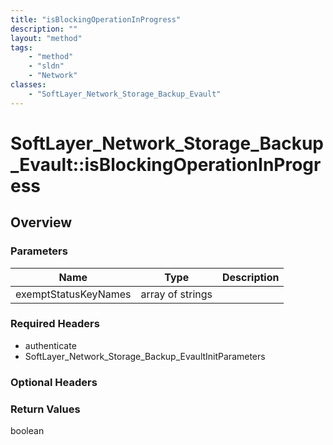 ```yaml
---
title: "isBlockingOperationInProgress"
description: ""
layout: "method"
tags:
    - "method"
    - "sldn"
    - "Network"
classes:
    - "SoftLayer_Network_Storage_Backup_Evault"
---
```

# SoftLayer_Network_Storage_Backup_Evault::isBlockingOperationInProgress
## Overview 


### Parameters 
|Name | Type | Description |
| --- | --- | --- |
|exemptStatusKeyNames| array of strings| |


### Required Headers
* authenticate
* SoftLayer_Network_Storage_Backup_EvaultInitParameters

### Optional Headers

### Return Values
boolean

